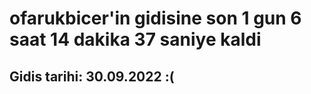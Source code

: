 # ofarukbicer'in gidisine son 1 gun 6 saat 14 dakika 37 saniye kaldi

## Gidis tarihi: 30.09.2022 :(